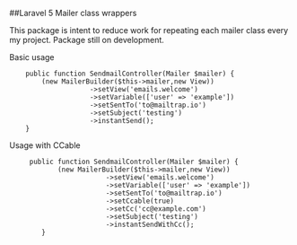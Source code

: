 ##Laravel 5 Mailer class wrappers

This package is intent to reduce work for repeating each mailer class every my project.
Package still on development.


Basic usage
```
    public function SendmailController(Mailer $mailer) {
        (new MailerBuilder($this->mailer,new View))
                    ->setView('emails.welcome')
                    ->setVariable(['user' => 'example'])
                    ->setSentTo('to@mailtrap.io')
                    ->setSubject('testing')
                    ->instantSend();
    }

```


Usage with CCable
```
     public function SendmailController(Mailer $mailer) {
            (new MailerBuilder($this->mailer,new View))
                        ->setView('emails.welcome')
                        ->setVariable(['user' => 'example'])
                        ->setSentTo('to@mailtrap.io')
                        ->setCcable(true)
                        ->setCc('cc@example.com')
                        ->setSubject('testing')
                        ->instantSendWithCc();
        }
```